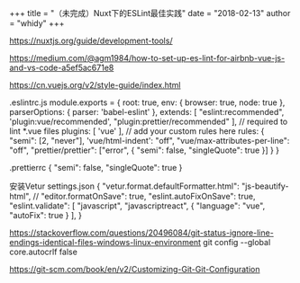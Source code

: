 +++
title = "（未完成）Nuxt下的ESLint最佳实践"
date = "2018-02-13"
author = "whidy"
+++

https://nuxtjs.org/guide/development-tools/

https://medium.com/@agm1984/how-to-set-up-es-lint-for-airbnb-vue-js-and-vs-code-a5ef5ac671e8

https://cn.vuejs.org/v2/style-guide/index.html

.eslintrc.js
module.exports = {
  root: true,
  env: {
    browser: true,
    node: true
  },
  parserOptions: {
    parser: 'babel-eslint'
  },
  extends: [
    "eslint:recommended",
    'plugin:vue/recommended',
    "plugin:prettier/recommended"
  ],
  // required to lint *.vue files
  plugins: [
    'vue'
  ],
  // add your custom rules here
  rules: {
    "semi": [2, "never"],
    'vue/html-indent': "off",
    "vue/max-attributes-per-line": "off",
    "prettier/prettier": ["error", {
      "semi": false,
      "singleQuote": true
    }]
  }
}








.prettierrc
{
  "semi": false,
  "singleQuote": true
}


安装Vetur
settings.json
{
  "vetur.format.defaultFormatter.html": "js-beautify-html",
  // "editor.formatOnSave": true,
  "eslint.autoFixOnSave": true,
  "eslint.validate": [
    "javascript",
    "javascriptreact",
    {
      "language": "vue",
      "autoFix": true
    }
  ],
}






https://stackoverflow.com/questions/20496084/git-status-ignore-line-endings-identical-files-windows-linux-environment
git config --global core.autocrlf false

https://git-scm.com/book/en/v2/Customizing-Git-Git-Configuration